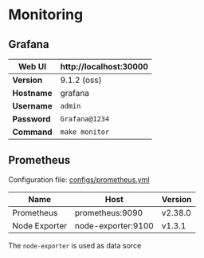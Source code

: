 # Monitoring
    
## Grafana

| **Web UI** | http://localhost:30000 |
|--|--|
| **Version** | 9.1.2 (oss) |
| **Hostname** | grafana |
| **Username** | `admin` |
| **Password** | `Grafana@1234` |
| **Command** | `make monitor` |

## Prometheus

Configuration file: [configs/prometheus.yml](configs/prometheus.yml)

| Name | Host | Version |
|--|--|--|
| Prometheus | prometheus:9090 | v2.38.0 |
| Node Exporter | node-exporter:9100 | v1.3.1 |

The `node-exporter` is used as data sorce

